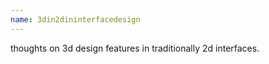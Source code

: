 ```yaml
---
name: 3din2dininterfacedesign 
--- 
```


thoughts on 3d design features in traditionally 2d interfaces. 